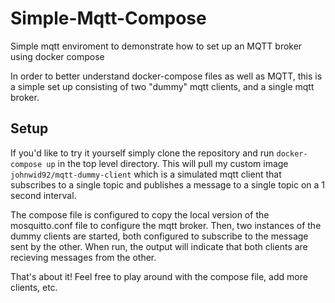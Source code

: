 # Simple-Mqtt-Compose
Simple mqtt enviroment to demonstrate how to set up an MQTT broker using docker compose

In order to better understand docker-compose files as well as MQTT, this is a simple set up consisting of two "dummy" mqtt clients, and a single mqtt broker.

## Setup
If you'd like to try it yourself simply clone the repository and run `docker-compose up` in the top level directory. This will pull my custom image `johnwid92/mqtt-dummy-client` which is a simulated mqtt client that subscribes to a single topic and publishes a message to a single topic on a 1 second interval.

The compose file is configured to copy the local version of the mosquitto.conf file to configure the mqtt broker. Then, two instances of the dummy clients are started, both configured to subscribe to the message sent by the other. When run, the output will indicate that both clients are recieving messages from the other.

That's about it! Feel free to play around with the compose file, add more clients, etc.
